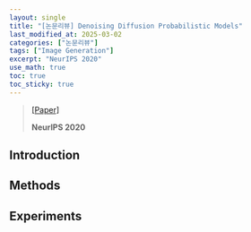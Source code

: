 ```yaml
---
layout: single
title: "[논문리뷰] Denoising Diffusion Probabilistic Models"
last_modified_at: 2025-03-02
categories: ["논문리뷰"]
tags: ["Image Generation"]
excerpt: "NeurIPS 2020"
use_math: true
toc: true
toc_sticky: true
---
```


> [[Paper]](https://arxiv.org/abs/2006.11239)
>
> **NeurIPS 2020**

## Introduction

## Methods

## Experiments
